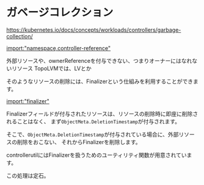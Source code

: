 # ガベージコレクション

https://kubernetes.io/docs/concepts/workloads/controllers/garbage-collection/


[import:"namespace,controller-reference"](../../codes/tenant/controllers/tenant_controller.go)

外部リソースや、ownerReferenceを付与できない、つまりオーナーにはなれないリソース
TopoLVMでは、LVとか

そのようなリソースの削除には、Finalizerという仕組みを利用することができます。

[import:"finalizer"](../../codes/tenant/controllers/tenant_controller.go)

Finalizerフィールドが付与されたリソースは、リソースの削除時に即座に削除されることはなく、
まず`ObjectMeta.DeletionTimestamp`が付与されます。

そこで、`ObjectMeta.DeletionTimestamp`が付与されている場合に、外部リソースの削除をおこない、
それからFinalizerを削除します。

controllerutilにはFinalizerを扱うためのユーティリティ関数が用意されています。

この処理は定石。
